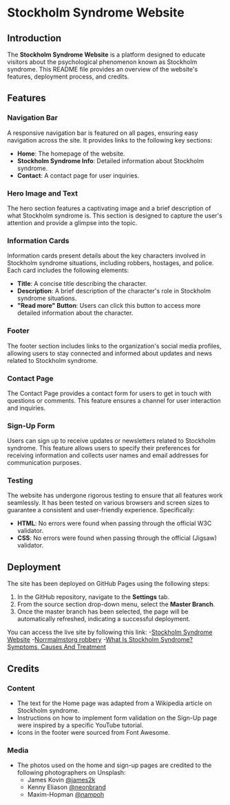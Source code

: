 # Stockholm Syndrome Website

## Introduction
The **Stockholm Syndrome Website** is a platform designed to educate visitors about the psychological phenomenon known as Stockholm syndrome. This README file provides an overview of the website's features, deployment process, and credits.

## Features

### Navigation Bar
A responsive navigation bar is featured on all pages, ensuring easy navigation across the site. It provides links to the following key sections:
- **Home**: The homepage of the website.
- **Stockholm Syndrome Info**: Detailed information about Stockholm syndrome.
- **Contact**: A contact page for user inquiries.

### Hero Image and Text
The hero section features a captivating image and a brief description of what Stockholm syndrome is. This section is designed to capture the user's attention and provide a glimpse into the topic.

### Information Cards
Information cards present details about the key characters involved in Stockholm syndrome situations, including robbers, hostages, and police. Each card includes the following elements:
- **Title**: A concise title describing the character.
- **Description**: A brief description of the character's role in Stockholm syndrome situations.
- **"Read more" Button**: Users can click this button to access more detailed information about the character.

### Footer
The footer section includes links to the organization's social media profiles, allowing users to stay connected and informed about updates and news related to Stockholm syndrome.

### Contact Page
The Contact Page provides a contact form for users to get in touch with questions or comments. This feature ensures a channel for user interaction and inquiries.

### Sign-Up Form
Users can sign up to receive updates or newsletters related to Stockholm syndrome. This feature allows users to specify their preferences for receiving information and collects user names and email addresses for communication purposes.

### Testing
The website has undergone rigorous testing to ensure that all features work seamlessly. It has been tested on various browsers and screen sizes to guarantee a consistent and user-friendly experience. Specifically:
- **HTML**: No errors were found when passing through the official W3C validator.
- **CSS**: No errors were found when passing through the official (Jigsaw) validator.

## Deployment

The site has been deployed on GitHub Pages using the following steps:

1. In the GitHub repository, navigate to the **Settings** tab.
2. From the source section drop-down menu, select the **Master Branch**.
3. Once the master branch has been selected, the page will be automatically refreshed, indicating a successful deployment.

You can access the live site by following this link: 
-[Stockholm Syndrome Website](https://en.wikipedia.org/wiki/Stockholm_syndrome)
-[Norrmalmstorg robbery](https://en.wikipedia.org/wiki/Norrmalmstorg_robbery)
-[What Is Stockholm Syndrome? Symptoms, Causes And Treatment](https://www.forbes.com/health/mind/stockholm-syndrome/)


## Credits

### Content
- The text for the Home page was adapted from a Wikipedia article on Stockholm syndrome.
- Instructions on how to implement form validation on the Sign-Up page were inspired by a specific YouTube tutorial.
- Icons in the footer were sourced from Font Awesome.

### Media
- The photos used on the home and sign-up pages are credited to the following photographers on Unsplash:
  - James Kovin [@james2k](https://unsplash.com/@james2k)
  - Kenny Eliason [@neonbrand](https://unsplash.com/@neonbrand)
  - Maxim-Hopman [@nampoh](https://unsplash.com/@nampoh)
